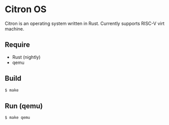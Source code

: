 # Citron OS

Citron is an operating system written in Rust. Currently supports RISC-V virt machine.

## Require

- Rust (nightly)
- qemu

## Build

```bash
$ make
```

## Run (qemu)

```bash
$ make qemu
```
